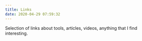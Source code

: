 ```yaml
---
title: Links
date: 2020-04-29 07:59:32
---
```


Selection of links about tools, articles, videos, anything that I find interesting.